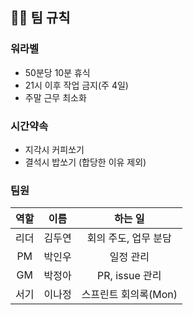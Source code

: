 ## 🙌🏻 팀 규칙

### 워라벨

- 50분당 10분 휴식
- 21시 이후 작업 금지(주 4일)
- 주말 근무 최소화

### 시간약속

- 지각시 커피쏘기
- 결석시 밥쏘기 (합당한 이유 제외)

### 팀원

| 역할 | 이름 | 하는 일 |
| :-: | :-: | :---: |
| 리더 | 김두연 | 회의 주도, 업무 분담 |
| PM | 박인우 | 일정 관리 |
| GM | 박정아 | PR, issue 관리 |
| 서기 | 이나정 | 스프린트 회의록(Mon) |